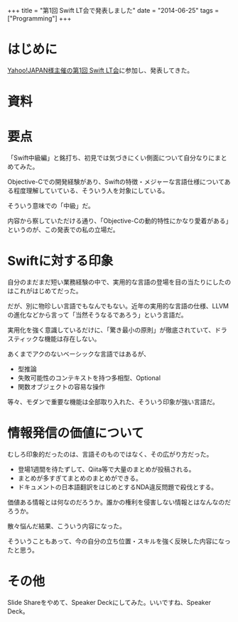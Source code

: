 +++
title = "第1回 Swift LT会で発表しました"
date = "2014-06-25"
tags = ["Programming"]
+++

# はじめに

[Yahoo!JAPAN様主催の第1回 Swift LT会][]に参加し、発表してきた。

# 資料

<script async class="speakerdeck-embed" data-id="31011ac0de640131ffed2ad9291baba4" data-ratio="1.33333333333333" src="//speakerdeck.com/assets/embed.js"></script>
  

# 要点

「Swift中級編」と銘打ち、初見では気づきにくい側面について自分なりにまとめてみた。

Objective-Cでの開発経験があり、Swiftの特徴・メジャーな言語仕様についてある程度理解していている、そういう人を対象にしている。

そういう意味での「中級」だ。

内容から察していただける通り、「Objective-Cの動的特性にかなり愛着がある」というのが、この発表での私の立場だ。

# Swiftに対する印象

自分のまだまだ短い業務経験の中で、実用的な言語の登場を目の当たりにしたのはこれがはじめてだった。

だが、別に物珍しい言語でもなんでもない。近年の実用的な言語の仕様、LLVMの進化などから言って「当然そうなるであろう」という言語だ。

実用化を強く意識しているだけに、「驚き最小の原則」が徹底されていて、ドラスティックな機能は存在しない。

あくまでアクのないベーシックな言語ではあるが、

* 型推論
* 失敗可能性のコンテキストを持つ多相型、Optional
* 関数オブジェクトの容易な操作

等々、モダンで重要な機能は全部取り入れた、そういう印象が強い言語だ。

# 情報発信の価値について

むしろ印象的だったのは、言語そのものではなく、その広がり方だった。

* 登場1週間を待たずして、Qiita等で大量のまとめが投稿される。
* まとめが多すぎてまとめのまとめができる。
* ドキュメントの日本語翻訳をはじめとするNDA違反問題で殺伐とする。

価値ある情報とは何なのだろうか。誰かの権利を侵害しない情報とはなんなのだろうか。

散々悩んだ結果、こういう内容になった。

そういうこともあって、今の自分の立ち位置・スキルを強く反映した内容になったと思う。

# その他

Slide Shareをやめて、Speaker Deckにしてみた。いいですね、Speaker Deck。

[Yahoo!Japan様主催の第1回 Swift LT会]: http://connpass.com/event/6740/
